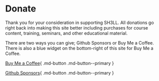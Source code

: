 # Donate

Thank you for your consideration in supporting SH3LL. All donations go right back into making this site better including purchases for course content, training, seminars, and other educational material.

There are two ways you can give; Github Sponsors or Buy Me a Coffee. There is also a blue widget on the bottom-right of this site for Buy Me a Coffee. 

[Buy Me a Coffee](https://buymeacoffee.com/sh3ll){ .md-button .md-button--primary }

[Github Sponsors](https://github.com/sponsors/SH3LLco){ .md-button .md-button--primary }